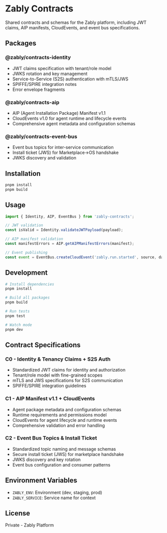 # Zably Contracts

Shared contracts and schemas for the Zably platform, including JWT claims, AIP manifests, CloudEvents, and event bus specifications.

## Packages

### @zably/contracts-identity
- JWT claims specification with tenant/role model
- JWKS rotation and key management
- Service-to-Service (S2S) authentication with mTLS/JWS
- SPIFFE/SPIRE integration notes
- Error envelope fragments

### @zably/contracts-aip
- AIP (Agent Installation Package) Manifest v1.1
- CloudEvents v1.0 for agent runtime and lifecycle events
- Comprehensive agent metadata and configuration schemas

### @zably/contracts-event-bus
- Event bus topics for inter-service communication
- Install ticket (JWS) for Marketplace→OS handshake
- JWKS discovery and validation

## Installation

```bash
pnpm install
pnpm build
```

## Usage

```typescript
import { Identity, AIP, EventBus } from 'zably-contracts';

// JWT validation
const isValid = Identity.validateJWTPayload(payload);

// AIP manifest validation
const manifestErrors = AIP.getAIPManifestErrors(manifest);

// Event publishing
const event = EventBus.createCloudEvent('zably.run.started', source, data);
```

## Development

```bash
# Install dependencies
pnpm install

# Build all packages
pnpm build

# Run tests
pnpm test

# Watch mode
pnpm dev
```

## Contract Specifications

### C0 - Identity & Tenancy Claims + S2S Auth
- Standardized JWT claims for identity and authorization
- Tenant/role model with fine-grained scopes
- mTLS and JWS specifications for S2S communication
- SPIFFE/SPIRE integration guidelines

### C1 - AIP Manifest v1.1 + CloudEvents
- Agent package metadata and configuration schemas
- Runtime requirements and permissions model
- CloudEvents for agent lifecycle and runtime events
- Comprehensive validation and error handling

### C2 - Event Bus Topics & Install Ticket
- Standardized topic naming and message schemas
- Secure install ticket (JWS) for marketplace handshake
- JWKS discovery and key rotation
- Event bus configuration and consumer patterns

## Environment Variables

- `ZABLY_ENV`: Environment (dev, staging, prod)
- `ZABLY_SERVICE`: Service name for context

## License

Private - Zably Platform